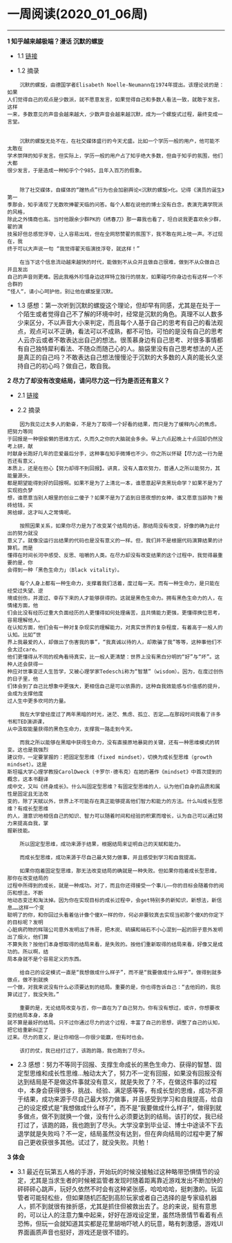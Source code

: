 # 一周阅读(2020_01_06周)

---

**1 知乎越来越极端？漫话 沉默的螺旋**

- 1.1 [链接](https://mp.weixin.qq.com/s/AZ_swDXx71AB-m6LeUGp1A)

- 1.2 摘录
~~~
    沉默的螺旋，由德国学者Elisabeth Noelle-Neumann在1974年提出。该理论说的是：如果  
人们觉得自己的观点是少数派，就不愿意发言，如果觉得自己和多数人看法一致，就敢于发言。这样  
一来，多数意见的声音会越来越大，少数声音会越来越沉默，成为一个螺旋式过程，最终变成一言堂。  


    沉默的螺旋无处不在，在社交媒体盛行的今天尤盛。比如一个学历一般的用户，他可能不太敢在  
学术崇拜的知乎发言。但实际上，学历一般的用户占了知乎绝大多数，但由于知乎的氛围，他们大都  
很少发言，于是造成一种知乎个个985，且年入百万的假象。  


    除了社交媒体，自媒体的“蹭热点”行为也会加剧舆论<沉默的螺旋>化。记得《演员的诞生》第一  
季那会，知乎涌现了无数吹捧翟天临的问答。每个人都在说他的博士没有白念，表演充满学院派的风格，  
除此之外情商也高。当时他跟余少群PK的《绣春刀》那一幕我也看了，坦白说我更喜欢余少群，翟的演  
技虽好但总感觉浮夸，让人容易出戏，但在全网怒赞翟的氛围下，我不敢在网上吱一声。不过现在，我  
终于可以大声说一句 “我觉得翟天临演技浮夸，就这样！”

    在当下这个信息流动越来越快的时代，能做到不从众并且做自己很难，做到不从众做自己并且发出  
自己的声音则更难。因此我格外珍惜身边这样特立独行的朋友，如果碰巧你身边也有这样一个不合群的  
“怪人“，请小心呵护他，别让他在螺旋里沉默。
~~~

- 1.3 感想：第一次听到沉默的螺旋这个理论，但却早有同感，尤其是在处于一个陌生或者觉得自己不了解的环境中时，经常是沉默的角色。真理不以人数多少来区分，不以声音大小来判定，而且每个人基于自己的思考有自己的看法观点，观点可以不正确，看法可以不成熟，都不可怕，可怕的是没有自己的思考人云亦云或者不敢表达出自己的想法。很羡慕身边有自己思考、对很多事情都有自己独特犀利看法、不随众而随己心的人。脑袋里没有自己思考想法的人还是真正的自己吗？不敢表达自己想法慢慢沦于沉默的大多数的人真的能长久坚持自己的初心吗？做自己，敢自我。


**2 尽力了却没有改变结局，请问尽力这一行为是否还有意义？**

- 2.1 [链接](https://www.zhihu.com/question/357795481/answer/928499929)

- 2.2 摘录
~~~
    因为我见过太多人的勤奋，不是为了取得一个好看的结果，而只是为了缓释内心的焦虑。把努力等同  
于回报是一种很偷懒的思维方式，久而久之你的大脑就会多余。早上六点起晚上十点回却仍然没考上研，献  
时献身长跑好几年的恋爱最后分手，这种事在知乎微博也不少。你之所以怀疑【尽力这一行为是否还有意义，  
本质上，还是在担心【努力却得不到回报】。讲真，没有人喜欢努力，普通人之所以能努力，其能量源头，  
都是期望能得到好的回报啊。如果不是为了上清北一本，谁愿意起早贪黑玩命学？如果不是为了实现抱负梦  
想，谁愿意当别人眼里的创业二傻子？如果不是为了追到日思夜想的女神，谁又愿意当舔狗？搬砖给钱，买  
房给嫁，这才叫人之常情呢。  

    按照因果关系，如果你尽力是为了改变某个结局的话，那结局没有改变，好像的确为此付出的努力就没  
意义了。就像没运行出结果的代码也是没有意义的一样。但，我们并不是根据代码演算结果的计算机，而是  
懂得在时间长河中感受、反思、咀嚼的人类。在尽力却没有改变结果的这个过程中，我觉得最重要的是，你  
会得到一种「黑色生命力」（Black vitality）。

    每个人身上都有一种生命力，支撑着我们活着，度过每一天。而有一种生命力，是只能在经受过失望、逆  
境或创伤，并渡过、幸存下来的人才能够获得的。这就是黑色生命力。拥有黑色生命力的人，在情绪方面，他  
们会比没有经历过重大负面经历的人更懂得如何处理痛苦，且共情能力更强，更懂得换位思考，容易理解他人。  
在认知方面，他们会有一种对复杂现实的理解能力，对真实世界的复杂程度，有着高于一般人的认知。比如“世  
界上我最爱的人，却做出了伤害我的事”，“我真诚以待的人，却欺骗了我”等等，这种事他们不会太过care。  
他们更懂得从不同的视角看待真实，比一般人更清楚：世界上没有黑白分明的“好”与“坏”。这种人还会获得一  
种应对世事变迁人生哲学，又被心理学家Tedeschi称为“智慧”（wisdom）。因为，在度过创伤的日子里，他  
们体会到了自己比想象中更强大，更相信自己是可以依靠的，这种自我效能感与价值感的提升，会成为支撑他度  
过人生中更多坎坷的力量。

    我在大学曾经度过了两年黑暗的时光，迷茫、焦虑、孤立、否定……在那段时间我看了许多书和TED演讲课，  
从中汲取能量获得的黑色生命力，支撑我一路走到今天。  

    而我之所以能够在黑暗中获得生命力，没有直接原地暴毙的关键，还有一种思维模式的转变。这也是我强烈  
建议你，一定要掌握的：把固定型思维（fixed mindset），切换为成长型思维（growth mindset）。这是  
斯坦福大学心理学教授CarolDweck（卡罗尔·德韦克）在她的著作《mindset》中首次提到的概念，这本书翻译  
成中文，又叫《终身成长》。什么叫固定型思维？有固定型思维的人，认为他们自身的品质和属性是固定且无法改  
变的，除了天赋以外，世界上不可能存在真正能够提高他们智力和能力的方法。什么叫成长型思维？有成长型思维  
的人，潜意识地相信自己的知识、智力可以随着时间和经验的积累而增长，认为自己可以通过努力来提高自我，掌  
握新技能。

    所以固定型思维，成功来源于结果，根据结局来证明自己的天赋和能力。  

    而成长型思维，成功来源于尽自己最大努力做事，并且感受到学习和自我提高。  

    如果你抱着固定型思维，那无法改变结局的确就是一种失败。但如果你抱着成长型思维，那你在改变结局的
过程中所得到的成长，就是一种成功。对了，而且你还得接受一个事儿——你的目标会随着你的阅历和想法，不断  
地动态变迁和淘汰掉。因为你在实现目标的成长过程中，会get特别多的新知识，新想法，新信息……这样一个变  
聪明了的你，和你回过头看着估计像个傻X一样的你，何必非要较真去实现当初那个傻X的你定下的目标呢？发明  
心脏病药物的辉瑞公司意外发明出了伟哥，把木炭、硫磺和硝石不小心混到一起的厨子意外发明出了烟火，他们算  
不算失败？按他们本身想取得的结局来看，是失败的。按他们重新取得的结局来看，好像又是成功的。所以啊，结  
局本身就不是个容易定义的东西。  

    给自己的设定模式一直是“我想做成什么样子”，而不是“我要做成什么样子”。做得到就多做点，做不到就换  
一个做，对我来说没有什么必须要达到的结局。重要的是，你也得告诉自己：“去他妈的，我总算试过了，我没失败。”  

    重要的是，无论结局改变与否，你一直在为了自己努力。你有没有想过，或许，你想要改变的结局本身，本身  
就不算是最好的结局。只不过你通过尽力的这个过程，丰富了自己的思想，调整了自己的认知，把它给重新纠正了  
过来。尽力的意义，是让你相信——你很少能赢，但有时也会。  

    该打的仗，我已经打过了，该跑的路，我也跑到了尽头。
~~~

- 2.3 感想：努力不等同于回报、支撑生命成长的黑色生命力、获得的智慧、固定型思维和成长性思维...触动太大了，努力不一定有回报，如果没有回报没有达到结局是不是做这件事就没有意义，就是失败了？不，在做这件事的过程中，本身会获得很多，挑战、经验、满足感等等，有成长型的思维，成功不源于结果，成功来源于尽自己最大努力做事，并且感受到学习和自我提高，给自己的设定模式是“我想做成什么样子”，而不是“我要做成什么样子”，做得到就多做点，做不到就换一个做，没有什么必须要达到的结局。该打的仗，我已经打过了，该跑的路，我也跑到了尽头。大学没拿到毕业证、博士中途读不下去退学就是失败吗？不一定，结局虽然没有达到，但在奔向结局的过程中更了解自己更收获很多其他。试过了，就没失败。共勉！


**3 体会**

- 3.1 最近在玩第五人格的手游，开始玩的时候没接触过这种略带恐惧情节的设定，尤其是当求生者的时候被监管者发现时随着距离靠近游戏发出不断加快的砰砰砰心跳声，玩好久依然不时会有这种紧张感，哈哈哈哈，挺刺激的。玩监管者可能轻松些，但如果随机匹配到高阶玩家或者自己选择的是专家级机器人，抓不到就很有挫折感，尤其是抓住但被救出去了。总的来说，挺有意思的，可以让人的注意力集中起来，好好在游戏设定里，虽然场景情节看着有点恐怖，但玩一会就知道其实都是花里胡哨吓唬人的玩意，略有刺激感，游戏UI界面画质声音也挺好，游戏还是很不错的。

